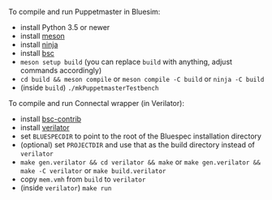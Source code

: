 To compile and run Puppetmaster in Bluesim:
- install Python 3.5 or newer
- install [meson](https://mesonbuild.com/)
- install [ninja](https://ninja-build.org/)
- install [bsc](https://github.com/B-Lang-org/bsc)
- `meson setup build` (you can replace `build` with anything, adjust commands accordingly)
- `cd build && meson compile`
  or `meson compile -C build`
  or `ninja -C build`
- (inside `build`) `./mkPuppetmasterTestbench`

To compile and run Connectal wrapper (in Verilator):
- install [bsc-contrib](https://github.com/B-Lang-org/bsc-contrib)
- install [verilator](https://www.veripool.org/wiki/verilator)
- set `BLUESPECDIR` to point to the root of the Bluespec installation directory
- (optional) set `PROJECTDIR` and use that as the build directory instead of `verilator`
- `make gen.verilator && cd verilator && make`
  or `make gen.verilator && make -C verilator`
  or `make build.verilator`
- copy `mem.vmh` from `build` to `verilator`
- (inside `verilator`) `make run`
